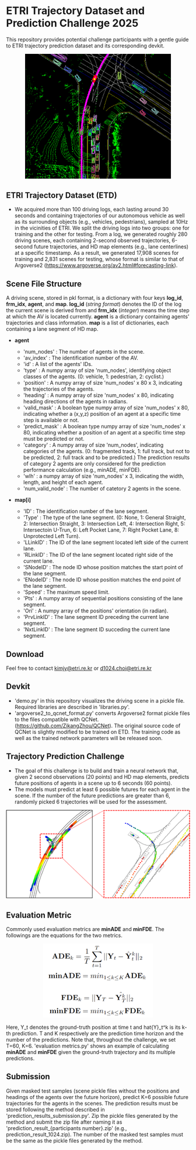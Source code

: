 # ETRI Trajectory Dataset and Prediction Challenge 2025

This repository provides potential challenge participants with a gentle guide to ETRI trajectory prediction dataset and its corresponding devkit.

<p align="center">
  <img src="IMG/ETD.png" alt="ETD" width="400"/>
</p>

## ETRI Trajectory Dataset (ETD)
 
+ We acquired more than 100 driving logs, each lasting around 30 seconds and containing trajectories of our autonomous vehicle as well as its surrounding objects (e.g., vehicles, pedestrians), sampled at 10Hz in the vicinities of ETRI. We split the driving logs into two groups: one for training and the other for testing. From a log, we generated roughly 280 driving scenes, each containing 2-second observed trajectories, 6-second future trajectories, and HD map elements (e.g., lane centerlines) at a specific timestamp. As a result, we generated 17,908 scenes for training and 2,831 scenes for testing, whose format is similar to that of Argoverse2 (https://www.argoverse.org/av2.html#forecasting-link).

  
## Scene File Structure

A driving scene, stored in pkl format, is a dictionary with four keys **log_id**, **frm_idx**, **agent**, and **map**. **log_id** (_string format_) denotes the ID of the log the current scene is derived from and **frm_idx** (_integer_) means the time step at which the AV is located currently. **agent** is a dictionary containing agents' trajectories and class information. **map** is a list of dictionaries, each containing a lane segment of HD map.

+ **agent**
    * 'num_nodes' : The number of agents in the scene.
    * 'av_index' : The identification number of the AV.
    * 'id' : A list of the agents' IDs.
    * 'type' : A numpy array of size 'num_nodes', identifying object classes of the agents. (0: vehicle, 1: pedestrian, 2: cyclist.)
    * 'position' : A numpy array of size 'num_nodes' x 80 x 3, indicating the trajectories of the agents.
    * 'heading' : A numpy array of size 'num_nodes' x 80, indicating heading directions of the agents in radians.
    * 'valid_mask' : A boolean type numpy array of size 'num_nodes' x 80, indicating whether a (x,y,z) position of an agent at a specific time step is available or not.
    * 'predict_mask' : A boolean type numpy array of size 'num_nodes' x 80, indicating whether a position of an agent at a specific time step must be predicted or not.
    * 'category' : A numpy array of size 'num_nodes', indicating categories of the agents. (0: fragmented track, 1: full track, but not to be predicted, 2: full track and to be predicted.) The prediction results of category 2 agents are only considered for the prediction performance calculation (e.g., minADE, minFDE).
    * 'wlh' : a numpy array of size 'num_nodes' x 3, indicating the width, length, and height of each agent.
    * 'num_valid_node' : The number of catetory 2 agents in the scene.

+ **map[i]**
    * 'ID' : The identification number of the lane segment.
    * 'Type' : The type of the lane segment. (0: None, 1: General Straight, 2: Intersection Straight, 3: Intersection Left, 4: Intersection Right, 5: Intersectoin U-Trun, 6: Left Pocket Lane, 7: Right Pocket Lane, 8: Unprotected Left Turn).
    * 'LLinkID' : The ID of the lane segment located left side of the current lane.
    * 'RLinkID' : The ID of the lane segment located right side of the current lane.
    * 'SNodeID' : The node ID whose position matches the start point of the lane segment.
    * 'ENodeID' : The node ID whose position matches the end point of the lane segment.
    * 'Speed' : The maximum speed limit.
    * 'Pts' : A numpy array of sequential positions consisting of the lane segment.
    * 'Ori' : A numpy array of the positions' orientation (in radian).
    * 'PrvLinkID' : The lane segment ID preceding the current lane segment.
    * 'NxtLinkID' : The lane segment ID succeding the current lane segment.

## Download
Feel free to contact kimjy@etri.re.kr or d1024.choi@etri.re.kr

## Devkit
+ 'demo.py' in this repository visualizes the driving scene in a pickle file. Required libraries are described in 'libraries.py'.
+ 'argoverse2_to_qcnet_format.py' converts Argoverse2 format pickle files to the files compatible with QCNet. (https://github.com/ZikangZhou/QCNet). The original source code of QCNet is slightly modified to be trained on ETD. The training code as well as the trained network parameters will be released soon.

## Trajectory Prediction Challenge
+ The goal of this challenge is to build and train a neural network that, given 2 second observations (20 points) and HD map elements, predicts future positions of agents in a scene up to 6 seconds (60 points).
+ The models must predict at least 6 possible futures for each agent in the scene. If the number of the future predictions are greater than 6, randomly picked 6 trajectories will be used for the assessment.

<p align="center">
  <img src="IMG/ETD_vis.png" alt="ETD_vis" width="600"/>
</p>


## Evaluation Metric
Commonly used evaluation metrics are **minADE** and **minFDE**. The followings are the equations for the two metrics.

<p align="center">
  <img src="IMG/Eval_metrics.png" alt="Eval_metrics" width="300"/>
</p>

Here, Y_t denotes the ground-truth position at time t and hat{Y}_t^k is its k-th prediction. T and K respectively are the prediction time horizon and the number of the predictions. Note that, throughout the challenge, we set T=60, K=6. 'evaluation metrics.py' shows an example of calculating **minADE** and **minFDE** given the ground-truth trajectory and its multiple predictions.

## Submission
Given masked test samples (scene pickle files without the positions and headings of the agents over the future horizon), predict K=6 possible future trajectories for the agents in the scenes. The prediction results must be stored following the method described in 'prediction_results_submission.py'. Zip the pickle files generated by the method and submit the zip file after naming it as 'prediction_result_{participants number}.zip' (e.g., prediction_result_1024.zip). The number of the masked test samples must be the same as the pickle files generated by the method.
